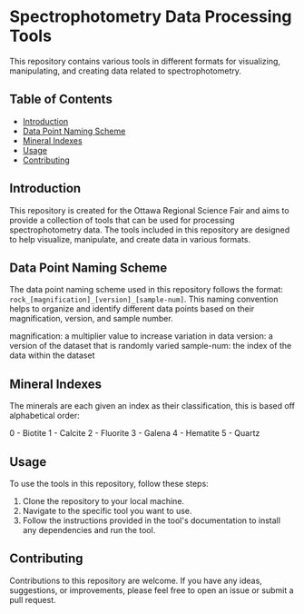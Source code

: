 # Spectrophotometry Data Processing Tools

This repository contains various tools in different formats for visualizing, manipulating, and creating data related to spectrophotometry.

## Table of Contents

- [Introduction](#introduction)
- [Data Point Naming Scheme](#data-point-naming-scheme)
- [Mineral Indexes](#mineral-indexes)
- [Usage](#usage)
- [Contributing](#contributing)

## Introduction

This repository is created for the Ottawa Regional Science Fair and aims to provide a collection of tools that can be used for processing spectrophotometry data. The tools included in this repository are designed to help visualize, manipulate, and create data in various formats.

## Data Point Naming Scheme

The data point naming scheme used in this repository follows the format: `rock_[magnification]_[version]_[sample-num]`. This naming convention helps to organize and identify different data points based on their magnification, version, and sample number.

magnification: a multiplier value to increase variation in data
version: a version of the dataset that is randomly varied
sample-num: the index of the data within the dataset

## Mineral Indexes

The minerals are each given an index as their classification, this is based off alphabetical order:

0 - Biotite
1 - Calcite
2 - Fluorite
3 - Galena
4 - Hematite
5 - Quartz

## Usage

To use the tools in this repository, follow these steps:

1. Clone the repository to your local machine.
2. Navigate to the specific tool you want to use.
3. Follow the instructions provided in the tool's documentation to install any dependencies and run the tool.

## Contributing

Contributions to this repository are welcome. If you have any ideas, suggestions, or improvements, please feel free to open an issue or submit a pull request.
